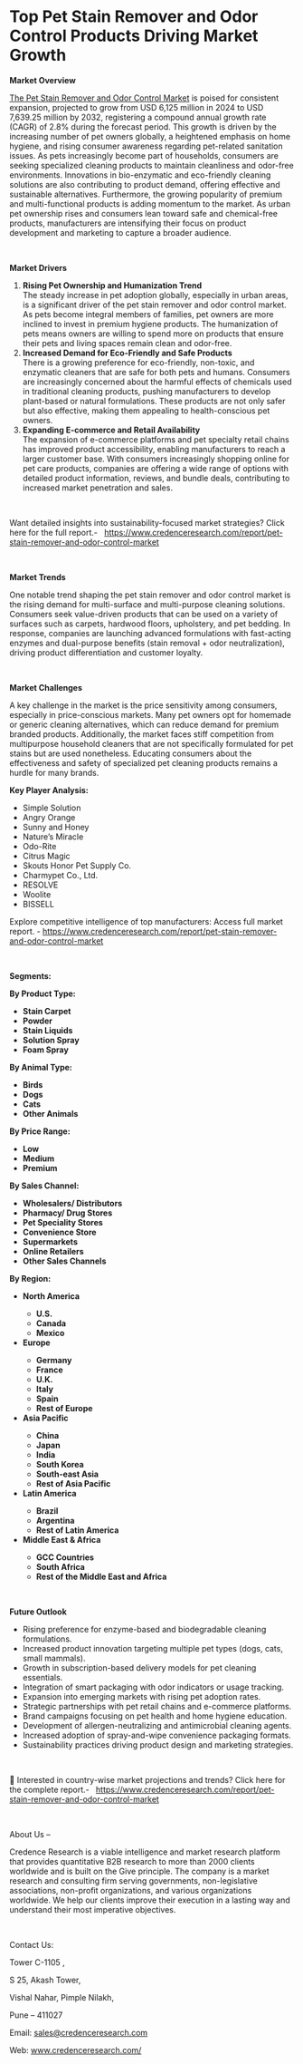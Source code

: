 # Top Pet Stain Remover and Odor Control Products Driving Market Growth


<p><strong>Market Overview</strong></p>
<p><a href="https://www.credenceresearch.com/report/pet-stain-remover-and-odor-control-market">The Pet Stain Remover and Odor Control Market</a> is poised for consistent expansion, projected to grow from USD 6,125 million in 2024 to USD 7,639.25 million by 2032, registering a compound annual growth rate (CAGR) of 2.8% during the forecast period. This growth is driven by the increasing number of pet owners globally, a heightened emphasis on home hygiene, and rising consumer awareness regarding pet-related sanitation issues. As pets increasingly become part of households, consumers are seeking specialized cleaning products to maintain cleanliness and odor-free environments. Innovations in bio-enzymatic and eco-friendly cleaning solutions are also contributing to product demand, offering effective and sustainable alternatives. Furthermore, the growing popularity of premium and multi-functional products is adding momentum to the market. As urban pet ownership rises and consumers lean toward safe and chemical-free products, manufacturers are intensifying their focus on product development and marketing to capture a broader audience.</p>
<p><strong>&nbsp;</strong></p>
<p><strong>Market Drivers</strong></p>
<ol>
<li><strong> Rising Pet Ownership and Humanization Trend</strong><br /> The steady increase in pet adoption globally, especially in urban areas, is a significant driver of the pet stain remover and odor control market. As pets become integral members of families, pet owners are more inclined to invest in premium hygiene products. The humanization of pets means owners are willing to spend more on products that ensure their pets and living spaces remain clean and odor-free.</li>
<li><strong> Increased Demand for Eco-Friendly and Safe Products</strong><br /> There is a growing preference for eco-friendly, non-toxic, and enzymatic cleaners that are safe for both pets and humans. Consumers are increasingly concerned about the harmful effects of chemicals used in traditional cleaning products, pushing manufacturers to develop plant-based or natural formulations. These products are not only safer but also effective, making them appealing to health-conscious pet owners.</li>
<li><strong> Expanding E-commerce and Retail Availability</strong><br /> The expansion of e-commerce platforms and pet specialty retail chains has improved product accessibility, enabling manufacturers to reach a larger customer base. With consumers increasingly shopping online for pet care products, companies are offering a wide range of options with detailed product information, reviews, and bundle deals, contributing to increased market penetration and sales.</li>
</ol>
<p>&nbsp;</p>
<p>Want detailed insights into sustainability-focused market strategies? Click here for the full report.- &nbsp;&nbsp;<a href="https://www.credenceresearch.com/report/pet-stain-remover-and-odor-control-market">https://www.credenceresearch.com/report/pet-stain-remover-and-odor-control-market</a></p>
<p>&nbsp;</p>
<p><strong>Market Trends</strong></p>
<p>One notable trend shaping the pet stain remover and odor control market is the rising demand for multi-surface and multi-purpose cleaning solutions. Consumers seek value-driven products that can be used on a variety of surfaces such as carpets, hardwood floors, upholstery, and pet bedding. In response, companies are launching advanced formulations with fast-acting enzymes and dual-purpose benefits (stain removal + odor neutralization), driving product differentiation and customer loyalty.</p>
<p><strong>&nbsp;</strong></p>
<p><strong>Market Challenges</strong></p>
<p>A key challenge in the market is the price sensitivity among consumers, especially in price-conscious markets. Many pet owners opt for homemade or generic cleaning alternatives, which can reduce demand for premium branded products. Additionally, the market faces stiff competition from multipurpose household cleaners that are not specifically formulated for pet stains but are used nonetheless. Educating consumers about the effectiveness and safety of specialized pet cleaning products remains a hurdle for many brands.</p>
<p><strong>Key Player Analysis:</strong></p>
<ul>
<li>Simple Solution</li>
<li>Angry Orange</li>
<li>Sunny and Honey</li>
<li>Nature&rsquo;s Miracle</li>
<li>Odo-Rite</li>
<li>Citrus Magic</li>
<li>Skouts Honor Pet Supply Co.</li>
<li>Charmypet Co., Ltd.</li>
<li>RESOLVE</li>
<li>Woolite</li>
<li>BISSELL</li>
</ul>
<p>Explore competitive intelligence of top manufacturers: Access full market report. - <a href="https://www.credenceresearch.com/report/pet-stain-remover-and-odor-control-market">https://www.credenceresearch.com/report/pet-stain-remover-and-odor-control-market</a></p>
<p>&nbsp;</p>
<p><strong>Segments:</strong></p>
<p><strong>By Product Type:&nbsp;</strong></p>
<ul>
<li><strong>Stain Carpet</strong></li>
<li><strong>Powder</strong></li>
<li><strong>Stain Liquids</strong></li>
<li><strong>Solution Spray</strong></li>
<li><strong>Foam Spray</strong></li>
</ul>
<p><strong>By Animal Type:</strong></p>
<ul>
<li><strong>Birds</strong></li>
<li><strong>Dogs</strong></li>
<li><strong>Cats</strong></li>
<li><strong>Other Animals</strong></li>
</ul>
<p><strong>By Price Range:</strong></p>
<ul>
<li><strong>Low</strong></li>
<li><strong>Medium</strong></li>
<li><strong>Premium</strong></li>
</ul>
<p><strong>By Sales Channel:</strong></p>
<ul>
<li><strong>Wholesalers/ Distributors</strong></li>
<li><strong>Pharmacy/ Drug Stores</strong></li>
<li><strong>Pet Speciality Stores</strong></li>
<li><strong>Convenience Store</strong></li>
<li><strong>Supermarkets</strong></li>
<li><strong>Online Retailers</strong></li>
<li><strong>Other Sales Channels</strong></li>
</ul>
<p><strong>By Region:</strong></p>
<ul>
<li><strong>North America</strong></li>
<ul>
<li><strong>U.S.</strong></li>
<li><strong>Canada</strong></li>
<li><strong>Mexico</strong></li>
</ul>
<li><strong>Europe</strong></li>
<ul>
<li><strong>Germany</strong></li>
<li><strong>France</strong></li>
<li><strong>U.K.</strong></li>
<li><strong>Italy</strong></li>
<li><strong>Spain</strong></li>
<li><strong>Rest of Europe</strong></li>
</ul>
<li><strong>Asia Pacific</strong></li>
<ul>
<li><strong>China</strong></li>
<li><strong>Japan</strong></li>
<li><strong>India</strong></li>
<li><strong>South Korea</strong></li>
<li><strong>South-east Asia</strong></li>
<li><strong>Rest of Asia Pacific</strong></li>
</ul>
<li><strong>Latin America</strong></li>
<ul>
<li><strong>Brazil</strong></li>
<li><strong>Argentina</strong></li>
<li><strong>Rest of Latin America</strong></li>
</ul>
<li><strong>Middle East &amp; Africa</strong></li>
<ul>
<li><strong>GCC Countries</strong></li>
<li><strong>South Africa</strong></li>
<li><strong>Rest of the Middle East and Africa</strong></li>
</ul>
</ul>
<p><strong>&nbsp;</strong></p>
<p><strong>Future Outlook </strong></p>
<ul>
<li>Rising preference for enzyme-based and biodegradable cleaning formulations.</li>
<li>Increased product innovation targeting multiple pet types (dogs, cats, small mammals).</li>
<li>Growth in subscription-based delivery models for pet cleaning essentials.</li>
<li>Integration of smart packaging with odor indicators or usage tracking.</li>
<li>Expansion into emerging markets with rising pet adoption rates.</li>
<li>Strategic partnerships with pet retail chains and e-commerce platforms.</li>
<li>Brand campaigns focusing on pet health and home hygiene education.</li>
<li>Development of allergen-neutralizing and antimicrobial cleaning agents.</li>
<li>Increased adoption of spray-and-wipe convenience packaging formats.</li>
<li>Sustainability practices driving product design and marketing strategies.</li>
</ul>
<p>&nbsp;</p>
<p>📌 Interested in country-wise market projections and trends? Click here for the complete report.- &nbsp;&nbsp;<a href="https://www.credenceresearch.com/report/pet-stain-remover-and-odor-control-market">https://www.credenceresearch.com/report/pet-stain-remover-and-odor-control-market</a></p>
<p>&nbsp;</p>
<p>About Us &ndash;</p>
<p>Credence Research is a viable intelligence and market research platform that provides quantitative B2B research to more than 2000 clients worldwide and is built on the Give principle. The company is a market research and consulting firm serving governments, non-legislative associations, non-profit organizations, and various organizations worldwide. We help our clients improve their execution in a lasting way and understand their most imperative objectives.</p>
<p>&nbsp;</p>
<p>Contact Us:</p>
<p>Tower C-1105 ,</p>
<p>S 25, Akash Tower,</p>
<p>Vishal Nahar, Pimple Nilakh,</p>
<p>Pune &ndash; 411027</p>
<p>Email: <a href="mailto:sales@credenceresearch.com">sales@credenceresearch.com</a></p>
<p>Web: <a href="http://www.credenceresearch.com/">www.credenceresearch.com/</a></p>
